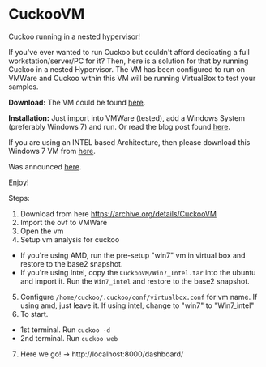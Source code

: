 # CuckooVM
Cuckoo running in a nested hypervisor!

If you've ever wanted to run Cuckoo but couldn't afford dedicating a full workstation/server/PC for it? Then, here is a solution for that by running Cuckoo in a nested Hypervisor. The VM has been configured to run on VMWare and Cuckoo within this VM will be running VirtualBox to test your samples.

**Download:**
The VM could be found [here](https://archive.org/details/CuckooVM).

**Installation:**
Just import into VMWare (tested), add a Windows System (preferably Windows 7) and run. Or read the blog post found [here](http://bit.ly/HowtoUseCuckooVM2).

If you are using an INTEL based Architecture, then please download this Windows 7 VM from [here](http://bit.ly/2w9Sih5).

Was announced [here](https://twitter.com/binaryz0ne/status/1239988679692738561).

Enjoy!

Steps:
1. Download from here https://archive.org/details/CuckooVM
2. Import the ovf to VMWare
3. Open the vm
4. Setup vm analysis for cuckoo
- If you're using AMD, run the pre-setup "win7" vm in virtual box and restore to the base2 snapshot.
- If you're using Intel, copy the `CuckooVM/Win7_Intel.tar` into the ubuntu and import it. Run the `Win7_intel` and restore to the base2 snapshot.
5. Configure `/home/cuckoo/.cuckoo/conf/virtualbox.conf` for vm name. If using amd, just leave it. If using intel, change to "win7" to "Win7_intel"
6. To start.
- 1st terminal. Run `cuckoo -d`
- 2nd terminal. Run `cuckoo web`
7. Here we go! -> http://localhost:8000/dashboard/
